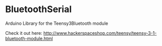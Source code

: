 BluetoothSerial
===============

Arduino Library for the Teensy3Bluetooth module

Check it out here:
http://www.hackerspaceshop.com/teensy/teensy-3-1-bluetooth-module.html
